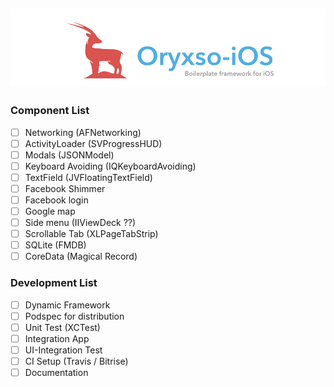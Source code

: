 ![oryxso](./imgs/oryxso-banner-new.png)
--------------------------------

### Component List
- [ ] Networking (AFNetworking)
- [ ] ActivityLoader (SVProgressHUD)
- [ ] Modals (JSONModel)
- [ ] Keyboard Avoiding (IQKeyboardAvoiding)
- [ ] TextField (JVFloatingTextField)
- [ ] Facebook Shimmer
- [ ] Facebook login
- [ ] Google map
- [ ] Side menu (IIViewDeck ??)
- [ ] Scrollable Tab (XLPageTabStrip)
- [ ] SQLite (FMDB)
- [ ] CoreData (Magical Record)

### Development List
- [ ] Dynamic Framework
- [ ] Podspec for distribution
- [ ] Unit Test (XCTest)
- [ ] Integration App
- [ ] UI-Integration Test
- [ ] CI Setup (Travis / Bitrise)
- [ ] Documentation
